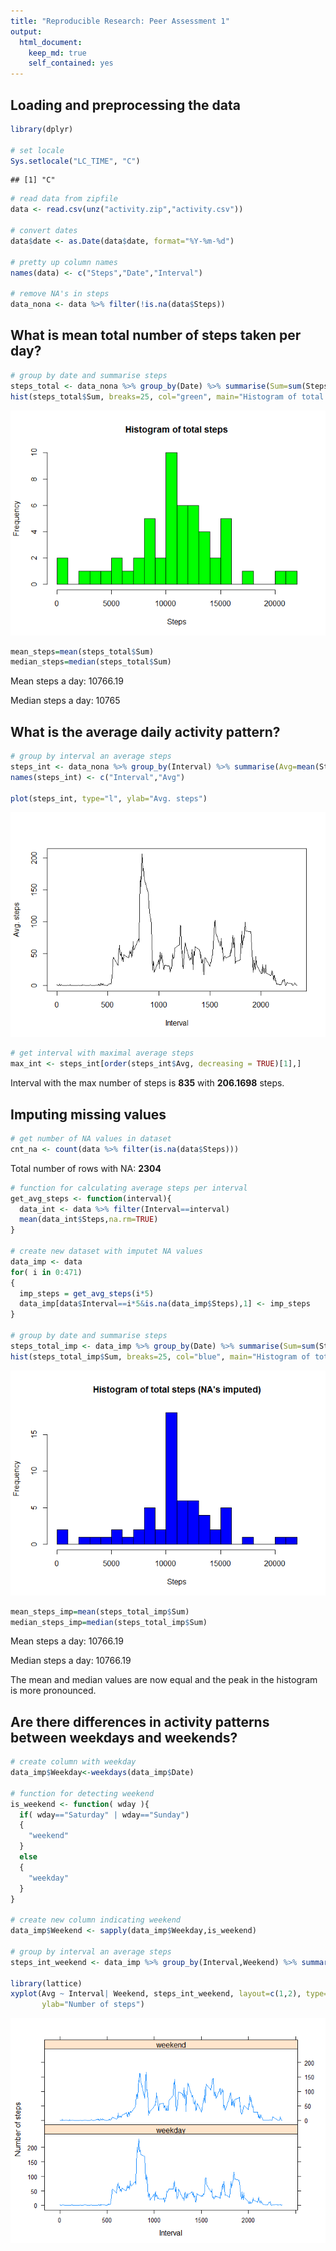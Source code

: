 ```yaml
---
title: "Reproducible Research: Peer Assessment 1"
output: 
  html_document:
    keep_md: true
    self_contained: yes
---
```


## Loading and preprocessing the data

```r
library(dplyr)

# set locale
Sys.setlocale("LC_TIME", "C")
```

```
## [1] "C"
```

```r
# read data from zipfile
data <- read.csv(unz("activity.zip","activity.csv"))

# convert dates
data$date <- as.Date(data$date, format="%Y-%m-%d")

# pretty up column names
names(data) <- c("Steps","Date","Interval")

# remove NA's in steps
data_nona <- data %>% filter(!is.na(data$Steps))
```


## What is mean total number of steps taken per day?

```r
# group by date and summarise steps
steps_total <- data_nona %>% group_by(Date) %>% summarise(Sum=sum(Steps, na.rm=TRUE))
hist(steps_total$Sum, breaks=25, col="green", main="Histogram of total steps",xlab="Steps")
```

![](PA1_template_files/figure-html/unnamed-chunk-2-1.png)<!-- -->

```r
mean_steps=mean(steps_total$Sum)
median_steps=median(steps_total$Sum)
```

Mean steps a day: 10766.19  

Median steps a day: 10765


## What is the average daily activity pattern?

```r
# group by interval an average steps
steps_int <- data_nona %>% group_by(Interval) %>% summarise(Avg=mean(Steps, na.rm=TRUE))
names(steps_int) <- c("Interval","Avg")

plot(steps_int, type="l", ylab="Avg. steps")
```

![](PA1_template_files/figure-html/unnamed-chunk-3-1.png)<!-- -->

```r
# get interval with maximal average steps
max_int <- steps_int[order(steps_int$Avg, decreasing = TRUE)[1],]
```

Interval with the max number of steps is **835** with **206.1698** steps.


## Imputing missing values

```r
# get number of NA values in dataset
cnt_na <- count(data %>% filter(is.na(data$Steps)))
```

Total number of rows with NA: **2304**


```r
# function for calculating average steps per interval
get_avg_steps <- function(interval){
  data_int <- data %>% filter(Interval==interval)
  mean(data_int$Steps,na.rm=TRUE)
}

# create new dataset with imputet NA values
data_imp <- data
for( i in 0:471)
{
  imp_steps = get_avg_steps(i*5)
  data_imp[data$Interval==i*5&is.na(data_imp$Steps),1] <- imp_steps
}

# group by date and summarise steps
steps_total_imp <- data_imp %>% group_by(Date) %>% summarise(Sum=sum(Steps))
hist(steps_total_imp$Sum, breaks=25, col="blue", main="Histogram of total steps (NA's imputed)", xlab="Steps")
```

![](PA1_template_files/figure-html/unnamed-chunk-5-1.png)<!-- -->

```r
mean_steps_imp=mean(steps_total_imp$Sum)
median_steps_imp=median(steps_total_imp$Sum)
```

Mean steps a day: 10766.19  

Median steps a day: 10766.19

The mean and median values are now equal and the peak in the histogram is more pronounced.



## Are there differences in activity patterns between weekdays and weekends?

```r
# create column with weekday
data_imp$Weekday<-weekdays(data_imp$Date)

# function for detecting weekend
is_weekend <- function( wday ){
  if( wday=="Saturday" | wday=="Sunday")
  {
    "weekend"
  }
  else
  {
    "weekday"
  }
}

# create new column indicating weekend
data_imp$Weekend <- sapply(data_imp$Weekday,is_weekend)

# group by interval an average steps
steps_int_weekend <- data_imp %>% group_by(Interval,Weekend) %>% summarise(Avg=mean(Steps))

library(lattice)
xyplot(Avg ~ Interval| Weekend, steps_int_weekend, layout=c(1,2), type="l", 
       ylab="Number of steps")
```

![](PA1_template_files/figure-html/unnamed-chunk-6-1.png)<!-- -->
